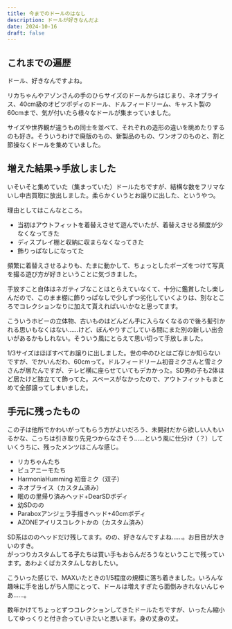 ```yaml
---
title: 今までのドールのはなし
description: ドールが好きなんだよ
date: 2024-10-16
draft: false
---
```


## これまでの遍歴
ドール、好きなんですよね。

リカちゃんやアゾンさんの手のひらサイズのドールからはじまり、ネオブライス、40cm級のオビツボディのドール、ドルフィードリーム、キャスト製の60cmまで、気が付いたら様々なドールが集まっていました。

サイズや世界観が違うもの同士を並べて、それぞれの造形の違いを眺めたりするのも好き。そういうわけで廃版のもの、新製品のもの、ワンオフのものと、割と節操なくドールを集めていました。

## 増えた結果→手放しました
いそいそと集めていた（集まっていた）ドールたちですが、結構な数をフリマないし中古買取に放出しました。柔らかくいうとお譲りに出した、というやつ。

理由としてはこんなところ。

- 当初はアウトフィットを着替えさせて遊んでいたが、着替えさせる頻度が少なくなってきた
- ディスプレイ棚と収納に収まらなくなってきた
- 飾りっぱなしになってた

頻繁に着替えさせるよりも、たまに動かして、ちょっとしたポーズをつけて写真を撮る遊び方が好きということに気づきました。

手放すこと自体はネガティブなことはとらえていなくて、十分に鑑賞したし楽しんだので、このまま棚に飾りっぱなしで少しずつ劣化していくよりは、別なところでコレクションなりに加えて貰えればいいかなと思ってます。

こういうホビーの立体物、古いものはどんどん手に入らなくなるので後ろ髪引かれる思いもなくはない……けど、ぼんやりすごしている間にまた別の新しい出会いがあるかもしれない。そういう風にとらえて思い切って手放しました。

1/3サイズはほぼすべてお譲りに出しました。世の中のひとはご存じか知らないですが、でかいんだわ、60cmって。ドルフィードリーム初音ミクさんと雪ミクさんが居たんですが、テレビ横に座らせていてもデカかった。SD男の子も2体ほど居たけど膝立てて飾ってた。スペースがなかったので、アウトフィットもまとめて全部譲ってしまいました。

## 手元に残ったもの
この子は他所でかわいがってもらう方がよいだろう、未開封だから欲しい人もいるかな、こっちは引き取り先見つからなさそう……という風に仕分け（？）していくうちに、残ったメンツはこんな感じ。

- リカちゃんたち
- ピュアニーモたち
- HarmoniaHumming 初音ミク（双子）
- ネオブライス（カスタム済み）
- 眠のの里帰り済みヘッド+DearSDボディ
- 幼SDのの
- Paraboxアンジェラ手描きヘッド+40cmボディ
- AZONEアイリスコレクトかの（カスタム済み）

SD系はののヘッドだけ残してます。のの、好きなんですよね……。お目目が大きいのすき。  
がっつりカスタムしてる子たちは買い手もおらんだろうなということで残っています。あわよくばカスタムしなおしたい。  

こういった感じで、MAXいたときの1/5程度の規模に落ち着きました。いろんな趣味に手を出しがち人間にとって、ドールは増えすぎたら面倒みきれないんじゃあ……。  

数年かけてちょっとずつコレクションしてきたドールたちですが、いったん縮小してゆっくりと付き合っていきたいと思います。身の丈身の丈。